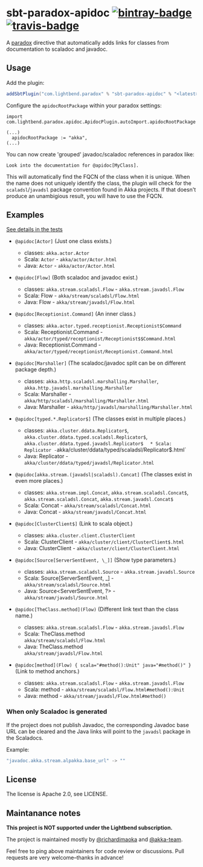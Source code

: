 # sbt-paradox-apidoc [![bintray-badge][]][bintray] [![travis-badge][]][travis]

[bintray]:               https://bintray.com/sbt/sbt-plugin-releases/sbt-paradox-apidoc
[bintray-badge]:         https://api.bintray.com/packages/sbt/sbt-plugin-releases/sbt-paradox-apidoc/images/download.svg
[travis]:                https://travis-ci.com/lightbend/sbt-paradox-apidoc
[travis-badge]:          https://travis-ci.com/lightbend/sbt-paradox-apidoc.svg?branch=master

A [paradox](https://github.com/lightbend/paradox/) directive that automatically adds links for classes from documentation to scaladoc and javadoc.

## Usage

Add the plugin:

```scala
addSbtPlugin("com.lightbend.paradox" % "sbt-paradox-apidoc" % "<latest>")
```

Configure the `apidocRootPackage` within your paradox settings:

```
import com.lightbend.paradox.apidoc.ApidocPlugin.autoImport.apidocRootPackage

(...)
  apidocRootPackage := "akka",
(...)
```


You can now create 'grouped' javadoc/scaladoc references in paradox like:

```
Look into the documentation for @apidoc[MyClass].
```

This will automatically find the FQCN of the class when it is unique. When the
name does not uniquely identify the class, the plugin will check for the
`scaladsl`/`javadsl` package convention found in Akka projects. If that doesn't
produce an unambigious result, you will have to use the FQCN.

## Examples

[See details in the tests](/src/test/scala/com/lightbend/paradox/apidoc/ApidocDirectiveSpec.scala)

* `@apidoc[Actor]` (Just one class exists.)
    * classes: `akka.actor.Actor`
    * Scala:  `Actor` - `akka/actor/Actor.html`
    * Java:  `Actor` - `akka/actor/Actor.html`

* `@apidoc[Flow]` (Both scaladoc and javadoc exist.)
    * classes: `akka.stream.scaladsl.Flow` - `akka.stream.javadsl.Flow`
    * Scala: Flow - `akka/stream/scaladsl/Flow.html`
    * Java: Flow -  `akka/stream/javadsl/Flow.html`

* `@apidoc[Receptionist.Command]` (An inner class.)
    * classes: `akka.actor.typed.receptionist.Receptionist$Command`
    * Scala: Receptionist.Command - `akka/actor/typed/receptionist/Receptionist$$Command.html`
    * Java: Receptionist.Command - `akka/actor/typed/receptionist/Receptionist.Command.html`

* `@apidoc[Marshaller]` (The scaladoc/javadoc split can be on different package depth.)
    * classes: `akka.http.scaladsl.marshalling.Marshaller`, `akka.http.javadsl.marshalling.Marshaller`
    * Scala: Marshaller - `akka/http/scaladsl/marshalling/Marshaller.html`
    * Java: Marshaller - `akka/http/javadsl/marshalling/Marshaller.html`

* `@apidoc[typed.*.Replicator$]` (The classes exist in multiple places.)
    * classes: `akka.cluster.ddata.Replicator$`, `akka.cluster.ddata.typed.scaladsl.Replicator$`, `akka.cluster.ddata.typed.javadsl.Replicator$`
`   * Scala: Replicator - `akka/cluster/ddata/typed/scaladsl/Replicator$.html`
    * Java: Replicator - `akka/cluster/ddata/typed/javadsl/Replicator.html`

* `@apidoc[akka.stream.(javadsl|scaladsl).Concat]` (The classes exist in even more places.)
    * classes: `akka.stream.impl.Concat`, `akka.stream.scaladsl.Concat$`, `akka.stream.scaladsl.Concat`, `akka.stream.javadsl.Concat$`
    * Scala: Concat - `akka/stream/scaladsl/Concat.html`
    * Java: Concat - `akka/stream/javadsl/Concat.html`

* `@apidoc[ClusterClient$]` (Link to scala object.)
    * classes: `akka.cluster.client.ClusterClient`
    * Scala: ClusterClient - `akka/cluster/client/ClusterClient$.html`
    * Java: ClusterClient - `akka/cluster/client/ClusterClient.html`

* `@apidoc[Source[ServerSentEvent, \_]]` (Show type parameters.)
    * classes: `akka.stream.scaladsl.Source` - `akka.stream.javadsl.Source`
    * Scala: Source\[ServerSentEvent, _\] - `akka/stream/scaladsl/Source.html`
    * Java: Source\<ServerSentEvent, ?\> - `akka/stream/javadsl/Source.html`

* `@apidoc[TheClass.method](Flow)` (Different link text than the class name.)
    * classes: `akka.stream.scaladsl.Flow` - `akka.stream.javadsl.Flow`
    * Scala: TheClass.method<br>`akka/stream/scaladsl/Flow.html`
    * Java: TheClass.method<br>`akka/stream/javadsl/Flow.html`

* `@apidoc[method](Flow) { scala="#method():Unit" java="#method()" }` (Link to method anchors.)
    * classes: `akka.stream.scaladsl.Flow` - `akka.stream.javadsl.Flow`
    * Scala: method - `akka/stream/scaladsl/Flow.html#method():Unit`
    * Java: method - `akka/stream/javadsl/Flow.html#method()`


### When only Scaladoc is generated

If the project does not publish Javadoc, the corresponding Javadoc base URL can be cleared and the Java links will point to the `javadsl` package in the Scaladocs.

Example:
```scala
"javadoc.akka.stream.alpakka.base_url" -> ""
```

## License

The license is Apache 2.0, see LICENSE.

## Maintanance notes

**This project is NOT supported under the Lightbend subscription.**

The project is maintained mostly by [@richardimaoka](https://github.com/richardimaoka) and [@akka-team](https://github.com/orgs/lightbend/teams/akka-team/members).

Feel free to ping above maintainers for code review or discussions. Pull requests are very welcome–thanks in advance!
